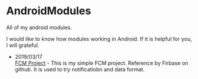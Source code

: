 # AndroidModules
All of my android modules.

I would like to know how modules working in Android. If it is helpful for you, I will grateful.
 - 2019/03/17
   <br>[FCM Project](https://github.com/fightwen/AndroidModules/tree/master/FirebaseDemoTestApp) - This is my simple FCM project. Reference by Firbase on github. It is used to try notificatiobn and data format.
